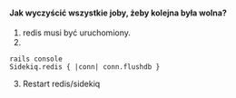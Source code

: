 #### Jak wyczyścić wszystkie joby, żeby kolejna była wolna?
1. redis musi być uruchomiony. 
2.
```
rails console
Sidekiq.redis { |conn| conn.flushdb }
```
3. Restart redis/sidekiq
